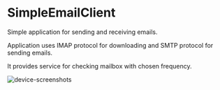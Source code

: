 # SimpleEmailClient

Simple application for sending and receiving emails.

Application uses IMAP protocol for downloading and SMTP protocol for sending emails.

It provides service for checking mailbox with chosen frequency.

![device-screenshots](https://cloud.githubusercontent.com/assets/22473150/19065466/0213e934-8a14-11e6-99cb-bd51683afd8d.jpg)
